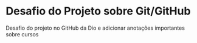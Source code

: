 # Desafio do Projeto sobre Git/GitHub
Desafio do projeto no GitHub da Dio e adicionar anotações importantes sobre cursos
